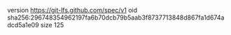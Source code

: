 version https://git-lfs.github.com/spec/v1
oid sha256:296748354962197fa6b70dcb79b5aab3f8737713848d867fa1d674adcd5a1e09
size 125
